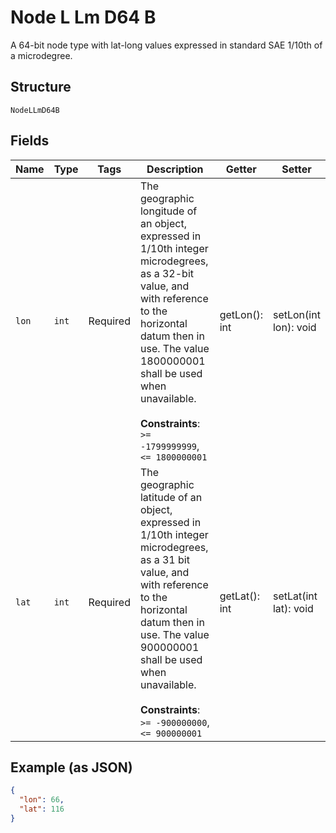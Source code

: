
# Node L Lm D64 B

A 64-bit node type with lat-long values expressed in standard SAE 1/10th of a microdegree.

## Structure

`NodeLLmD64B`

## Fields

| Name | Type | Tags | Description | Getter | Setter |
|  --- | --- | --- | --- | --- | --- |
| `lon` | `int` | Required | The geographic longitude of an object, expressed in 1/10th integer microdegrees, as a 32-bit value, and with reference to the horizontal datum then in use. The value 1800000001 shall be used when unavailable.<br><br>**Constraints**: `>= -1799999999`, `<= 1800000001` | getLon(): int | setLon(int lon): void |
| `lat` | `int` | Required | The geographic latitude of an object, expressed in 1/10th integer microdegrees, as a 31 bit value, and with reference to the horizontal datum then in use. The value 900000001 shall be used when unavailable.<br><br>**Constraints**: `>= -900000000`, `<= 900000001` | getLat(): int | setLat(int lat): void |

## Example (as JSON)

```json
{
  "lon": 66,
  "lat": 116
}
```

